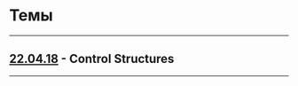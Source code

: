 ﻿# Темы
***
## [22.04.18](https://github.com/juniorya/lessons_start_junior/tree/master/22.04.18) - Control Structures
---
